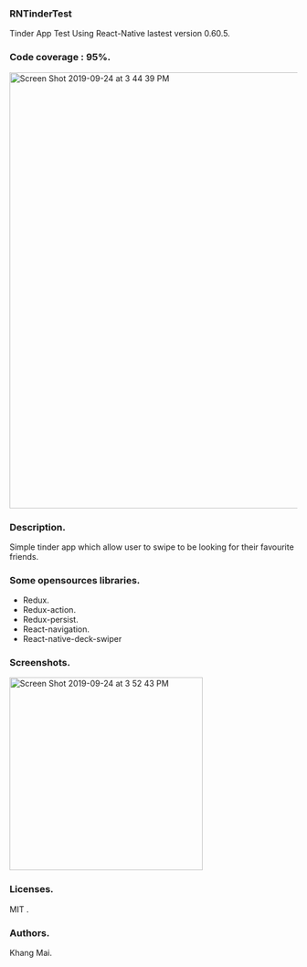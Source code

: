 ### RNTinderTest
Tinder App Test Using React-Native lastest version 0.60.5.

### Code coverage : 95%.
<img width="764" alt="Screen Shot 2019-09-24 at 3 44 39 PM" src="https://user-images.githubusercontent.com/20040653/65496294-63367800-dee2-11e9-8480-dcf3586eb5d9.png">

### Description.
Simple tinder app which allow user to swipe to be looking for their favourite friends.

### Some opensources libraries.
- Redux.
- Redux-action.
- Redux-persist.
- React-navigation.
- React-native-deck-swiper

### Screenshots.
<img width="338" alt="Screen Shot 2019-09-24 at 3 52 43 PM" src="https://user-images.githubusercontent.com/20040653/65496822-6120e900-dee3-11e9-8f0a-d33a1b8b15db.png">

### Licenses.
MIT .

### Authors.
Khang Mai.
